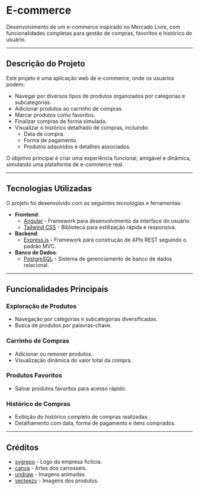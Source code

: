 # E-commerce

Desenvolvimento de um e-commerce inspirado no Mercado Livre, com funcionalidades completas para gestão de compras, favoritos e histórico do usuário.

---

## Descrição do Projeto

Este projeto é uma aplicação web de e-commerce, onde os usuários podem:

- Navegar por diversos tipos de produtos organizados por categorias e subcategorias.
- Adicionar produtos ao carrinho de compras.
- Marcar produtos como favoritos.
- Finalizar compras de forma simulada.
- Visualizar o histórico detalhado de compras, incluindo:
  - Data de compra.
  - Forma de pagamento.
  - Produtos adquiridos e detalhes associados.

O objetivo principal é criar uma experiência funcional, amigável e dinâmica, simulando uma plataforma de e-commerce real.

---

## Tecnologias Utilizadas

O projeto foi desenvolvido com as seguintes tecnologias e ferramentas:

- **Frontend**:
  - [Angular](https://angular.io/) - Framework para desenvolvimento da interface do usuário.
  - [Tailwind CSS](https://tailwindcss.com/) - Biblioteca para estilização rápida e responsiva.
- **Backend**:
  - [Express.js](https://expressjs.com/) - Framework para construção de APIs REST seguindo o padrão MVC.
- **Banco de Dados**:
  - [PostgreSQL](https://www.postgresql.org/) - Sistema de gerenciamento de banco de dados relacional.

---

## Funcionalidades Principais

### Exploração de Produtos
- Navegação por categorias e subcategorias diversificadas.
- Busca de produtos por palavras-chave.

### Carrinho de Compras
- Adicionar ou remover produtos.
- Visualização dinâmica do valor total da compra.

### Produtos Favoritos
- Salvar produtos favoritos para acesso rápido.

### Histórico de Compras
- Exibição do histórico completo de compras realizadas.
- Detalhamento com data, forma de pagamento e itens comprados.

---

## Créditos
- [svgrepo](https://www.svgrepo.com/svg/215127/shopping-cart) - Logo da empresa fictícia.
- [canva](https://www.canva.com/) - Artes dos carrosseis.
- [undraw](https://undraw.co/) - Imagens animadas.
- [vecteezy](https://www.vecteezy.com/) - Imagens dos produtos.
